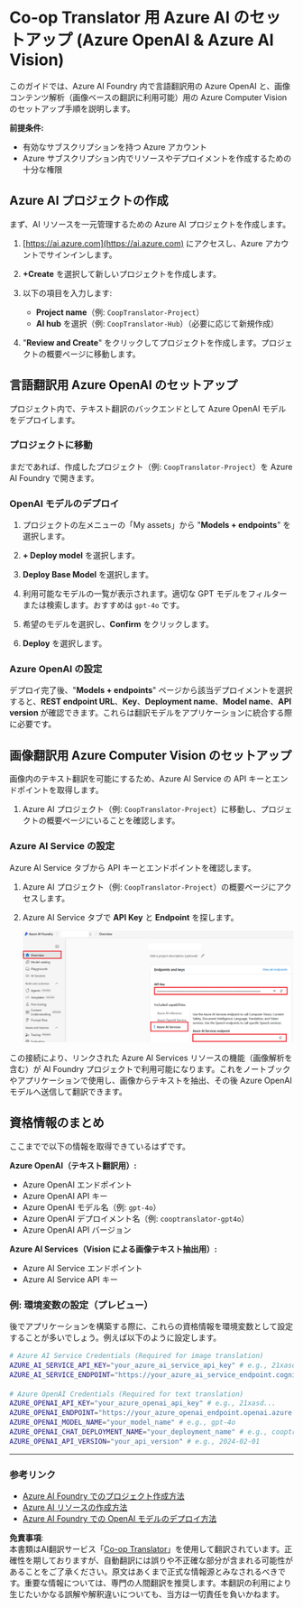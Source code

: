 <!--
CO_OP_TRANSLATOR_METADATA:
{
  "original_hash": "220341925e9a67a0e467d1ba94d3cf7d",
  "translation_date": "2025-05-07T14:18:02+00:00",
  "source_file": "getting_started/set-up-azure-ai.md",
  "language_code": "ja"
}
-->
# Co-op Translator 用 Azure AI のセットアップ (Azure OpenAI & Azure AI Vision)

このガイドでは、Azure AI Foundry 内で言語翻訳用の Azure OpenAI と、画像コンテンツ解析（画像ベースの翻訳に利用可能）用の Azure Computer Vision のセットアップ手順を説明します。

**前提条件:**
- 有効なサブスクリプションを持つ Azure アカウント
- Azure サブスクリプション内でリソースやデプロイメントを作成するための十分な権限

## Azure AI プロジェクトの作成

まず、AI リソースを一元管理するための Azure AI プロジェクトを作成します。

1. [https://ai.azure.com](https://ai.azure.com) にアクセスし、Azure アカウントでサインインします。

1. **+Create** を選択して新しいプロジェクトを作成します。

1. 以下の項目を入力します:
   - **Project name**（例: `CoopTranslator-Project`）
   - **AI hub** を選択（例: `CoopTranslator-Hub`）（必要に応じて新規作成）

1. "**Review and Create**" をクリックしてプロジェクトを作成します。プロジェクトの概要ページに移動します。

## 言語翻訳用 Azure OpenAI のセットアップ

プロジェクト内で、テキスト翻訳のバックエンドとして Azure OpenAI モデルをデプロイします。

### プロジェクトに移動

まだであれば、作成したプロジェクト（例: `CoopTranslator-Project`）を Azure AI Foundry で開きます。

### OpenAI モデルのデプロイ

1. プロジェクトの左メニューの「My assets」から "**Models + endpoints**" を選択します。

1. **+ Deploy model** を選択します。

1. **Deploy Base Model** を選択します。

1. 利用可能なモデルの一覧が表示されます。適切な GPT モデルをフィルターまたは検索します。おすすめは `gpt-4o` です。

1. 希望のモデルを選択し、**Confirm** をクリックします。

1. **Deploy** を選択します。

### Azure OpenAI の設定

デプロイ完了後、"**Models + endpoints**" ページから該当デプロイメントを選択すると、**REST endpoint URL**、**Key**、**Deployment name**、**Model name**、**API version** が確認できます。これらは翻訳モデルをアプリケーションに統合する際に必要です。

## 画像翻訳用 Azure Computer Vision のセットアップ

画像内のテキスト翻訳を可能にするため、Azure AI Service の API キーとエンドポイントを取得します。

1. Azure AI プロジェクト（例: `CoopTranslator-Project`）に移動し、プロジェクトの概要ページにいることを確認します。

### Azure AI Service の設定

Azure AI Service タブから API キーとエンドポイントを確認します。

1. Azure AI プロジェクト（例: `CoopTranslator-Project`）の概要ページにアクセスします。

1. Azure AI Service タブで **API Key** と **Endpoint** を探します。

    ![Find API Key and Endpoint](../../../getting_started/imgs/find-azure-ai-info.png)

この接続により、リンクされた Azure AI Services リソースの機能（画像解析を含む）が AI Foundry プロジェクトで利用可能になります。これをノートブックやアプリケーションで使用し、画像からテキストを抽出、その後 Azure OpenAI モデルへ送信して翻訳できます。

## 資格情報のまとめ

ここまでで以下の情報を取得できているはずです。

**Azure OpenAI（テキスト翻訳用）:**
- Azure OpenAI エンドポイント
- Azure OpenAI API キー
- Azure OpenAI モデル名（例: `gpt-4o`）
- Azure OpenAI デプロイメント名（例: `cooptranslator-gpt4o`）
- Azure OpenAI API バージョン

**Azure AI Services（Vision による画像テキスト抽出用）:**
- Azure AI Service エンドポイント
- Azure AI Service API キー

### 例: 環境変数の設定（プレビュー）

後でアプリケーションを構築する際に、これらの資格情報を環境変数として設定することが多いでしょう。例えば以下のように設定します。

```bash
# Azure AI Service Credentials (Required for image translation)
AZURE_AI_SERVICE_API_KEY="your_azure_ai_service_api_key" # e.g., 21xasd...
AZURE_AI_SERVICE_ENDPOINT="https://your_azure_ai_service_endpoint.cognitiveservices.azure.com/"

# Azure OpenAI Credentials (Required for text translation)
AZURE_OPENAI_API_KEY="your_azure_openai_api_key" # e.g., 21xasd...
AZURE_OPENAI_ENDPOINT="https://your_azure_openai_endpoint.openai.azure.com/"
AZURE_OPENAI_MODEL_NAME="your_model_name" # e.g., gpt-4o
AZURE_OPENAI_CHAT_DEPLOYMENT_NAME="your_deployment_name" # e.g., cooptranslator-gpt4o
AZURE_OPENAI_API_VERSION="your_api_version" # e.g., 2024-02-01
```

---

### 参考リンク

- [Azure AI Foundry でのプロジェクト作成方法](https://learn.microsoft.com/azure/ai-foundry/how-to/create-projects?tabs=ai-studio)
- [Azure AI リソースの作成方法](https://learn.microsoft.com/azure/ai-foundry/how-to/create-azure-ai-resource?tabs=portal)
- [Azure AI Foundry での OpenAI モデルのデプロイ方法](https://learn.microsoft.com/en-us/azure/ai-foundry/how-to/deploy-models-openai)

**免責事項**:  
本書類はAI翻訳サービス「[Co-op Translator](https://github.com/Azure/co-op-translator)」を使用して翻訳されています。正確性を期しておりますが、自動翻訳には誤りや不正確な部分が含まれる可能性があることをご了承ください。原文はあくまで正式な情報源とみなされるべきです。重要な情報については、専門の人間翻訳を推奨します。本翻訳の利用により生じたいかなる誤解や解釈違いについても、当方は一切責任を負いかねます。